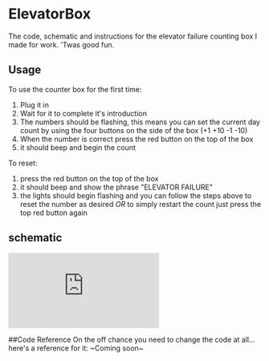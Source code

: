 # ElevatorBox
The code, schematic and instructions for the elevator failure counting box I made for work. 'Twas good fun.

## Usage
To use the counter box for the first time:
1. Plug it in
2. Wait for it to complete it's introduction
3. The numbers should be flashing, this means you can set the current day count by using the four buttons on the side of the box (+1 +10 -1 -10)
4. When the number is correct press the red button on the top of the box
5. it should beep and begin the count

To reset:
1. press the red button on the top of the box
2. it should beep and show the phrase "ELEVATOR FAILURE"
3. the lights should begin flashing and you can follow the steps above to reset the number as desired *OR* to simply restart the count just press the top red button again

## schematic
![alt tag](https://raw.githubusercontent.com/michaelalbinson/ElevatorBox/raw/master/Schema.pdf)

##Code Reference 
On the off chance you need to change the code at all... here's a reference for it:
~Coming soon~